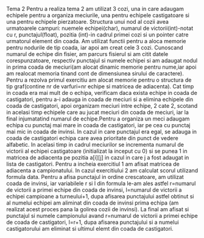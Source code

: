 Tema 2
 Pentru a realiza tema 2 am utilizat 3 cozi, una in care adaugam echipele pentru a organiza meciurile, una pentru echipele castigatoare si una pentru echipele pierzatoare. Structura unui nod al cozii avea 
 urmatoarele campuri: nuemele echipei(char), numarul de victorii(int)-notat cu r,  punctajul(float), pozitia (int)-in cadrul primei cozi si un pointer catre urmatorul element din coada. Am utilizat functii
 pentru a aloca memorie pentru nodurile de tip coada, iar apoi am creat cele 3 cozi. Cunoscand numarul de echipe din fisier, am parcurs fisierul si am citit datele corespunzatoare, respectiv punctajul si numele
 echipei si am adaugat nodul in prima coada de meciuri(am alocat dinamic memorie pentru nume,iar apoi am realocat memoria tinand cont de dimensiunea sirului de caractere). Pentru a rezolva primul exercitiu am 
 alocat memorie pentru o structura de tip graf(contine nr de varfuri=nr echipe si matricea de adiacenta). Cat timp in coada era mai mult de o echipa, verificam daca exista echipe in coada de castigatori, 
 pentru a-i adauga in coada de meciuri si a elimina echipele din coada de castigatori, apoi organizam meciuri intre echipe, 2 cate 2, scotand in acelasi timp echipele care au jucat meciuri din coada de meciuri,
 iar la final injumatatind numarul de echipe.Pentru a organiza un meci adaugam echipa cu punctaj mai mare in coada de castigatori, iar pe cea cu punctaj mai mic in coada de invinsi. In cazul in care punctajul 
 era egal, se adauga in coada de castigatori echipa care avea prioritate din punct de vedere alfabetic. In acelasi timp in cadrul meciurilor se incrementa numarul de victorii al echipei castigatoare
 (initializat la inceput cu 0) si se punea 1 in matricea de adiacenta pe pozitia a[i][j] in cazul in care j a fost adaugat in lista de castigatori. Pentru a incheia exercitiul 1 am afisat matricea de adiacenta
 a campionatului. In cazul exercitiului 2 am calculat scorul utilizand formula data. Pentru a afisa punctajul in ordine crescatoare, am utilizat coada de invinsi, iar variabilele r si l din formula le-am 
 ales astfel r=numarul de victorii a primei echipe din coada de invinsi, l=numarul de victorii a echipei campioane a turneului+1, dupa afisarea punctajului astfel obtinut si al numelui echipei am aliminat
 din coada de invinsi prima echipa (am realizat acest proces pana la golirea cozii de invinsi). La final am afisat si punctajul si numele campionului avand r=numarul de victorii a primei echipe de coada de 
 castigatori, l=r+1, dupa afisarea punctajului si a numelui castigatorului am eliminat si ultimul elemt din coada de castigatori.
